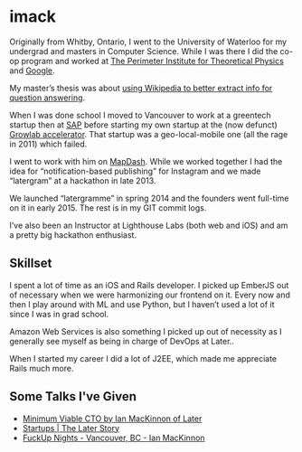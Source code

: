 # imack
Originally from Whitby, Ontario, I went to the University of Waterloo for my undergrad and masters in Computer Science. While I was there I did the co-op program and worked at [The Perimeter Institute for Theoretical Physics](https://www.perimeterinstitute.ca/) and [Google](https://google.ca/).

My master’s thesis was about [using Wikipedia to better extract info for question answering](https://uwspace.uwaterloo.ca/handle/10012/3687).

When I was done school I moved to Vancouver to work at a greentech startup then at [SAP](https://sap.com/) before starting my own startup at the (now defunct) [Growlab accelerator](https://biv.com/article/2014/08/vancouvers-growlab-merges-with-toronto-start-up-ac). That startup was a geo-local-mobile one (all the rage in 2011) which failed.

I went to work with him on [MapDash](http://mapdash.com/). While we worked together I had the idea for “notification-based publishing” for Instagram and we made “latergram” at a hackathon in late 2013.

We launched “latergramme” in spring 2014 and the founders went full-time on it in early 2015. The rest is in my GIT commit logs.

I’ve also been an Instructor at Lighthouse Labs (both web and iOS) and am a pretty big hackathon enthusiast.

## Skillset

I spent a lot of time as an iOS and Rails developer. I picked up EmberJS out of necessary when we were harmonizing our frontend on it. Every now and then I play around with ML and use Python, but I haven’t used a lot of it since I was in grad school.

Amazon Web Services is also something I picked up out of necessity as I generally see myself as being in charge of DevOps at Later..

When I started my career I did a lot of J2EE, which made me appreciate Rails much more.

## Some Talks I've Given

- [Minimum Viable CTO by Ian MacKinnon of Later](https://www.youtube.com/watch?v=am-vqTcB7hY)
- [Startups | The Later Story](https://www.youtube.com/watch?v=jg-I5hUYTGE)
- [FuckUp Nights - Vancouver, BC - Ian MacKinnon](https://www.youtube.com/watch?v=hED6unz2HmE)
